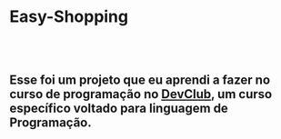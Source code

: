<h1> Easy-Shopping</h1>
<br>
<br>
<h2> Esse foi um projeto que eu aprendi a fazer no curso de programação no <a href= "https://rodolfomori.com.br/devclub">DevClub</a>, um curso específico voltado para linguagem de Programação.</h2>

